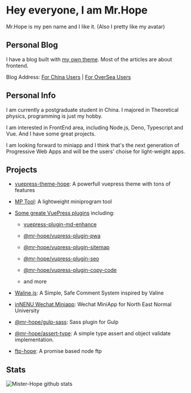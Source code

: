 # Hey everyone, I am Mr.Hope

Mr.Hope is my pen name and I like it. (Also I pretty like my avatar)

## Personal Blog

I have a blog built with [my own theme](https://vuepress-theme-hope.github.io). Most of the articles are about frontend.

Blog Address: [For China Users](https://mrhope.site) | [For OverSea Users](https://mister-hope.github.io)

## Personal Info

I am currently a postgraduate student in China. I majored in Theoretical physics, programming is just my hobby.

I am interested in FrontEnd area, including Node.js, Deno, Typescript and Vue. And I have some great projects.

I am looking forward to miniapp and I think that's the next generation of Progressive Web Apps and will be the users' choise for light-weight apps.

## Projects

- [vuepress-theme-hope](https://vuepress-theme-hope.github.io): A powerfull vuepress theme with tons of features

- [MP Tool](https://miniapp-tool.github.io): A lightweight miniprogram tool

- [Some greate VuePress plugins](https://vuepress-theme-hope.github.io/guide/#%F0%9F%A7%A9build-in-plugins) including:
  - [vuepress-plugin-md-enhance](https://vuepress-theme-hope.github.io/md-enhance/)
  
  - [@mr-hope/vupress-plugin-pwa](https://vuepress-theme-hope.github.io/pwa/)
  
  - [@mr-hope/vupress-plugin-sitemap](https://vuepress-theme-hope.github.io/sitemap/)
  
  - [@mr-hope/vupress-plugin-seo](https://vuepress-theme-hope.github.io/seo/)
  
  - [@mr-hope/vupress-plugin-copy-code](https://vuepress-theme-hope.github.io/copy-code/)

  - and more

- [Waline.js](https://waline.js.org): A Simple, Safe Comment System inspired by Valine

- [inNENU Wechat Miniapp](https://github.com/Hope-Studio/inNENU-miniapp): Wechat MiniApp for North East Normal University

- [@mr-hope/gulp-sass](https://github.com/Mister-Hope/gulp-sass): Sass plugin for Gulp

- [@mr-hope/assert-type](https://github.com/Mister-Hope/assert-type): A simple type assert and object validate implementation.

- [ftp-hope](https://github.com/Mister-Hope/ftp-hope): A promise based node ftp

## Stats

![Mister-Hope github stats](https://github-readme-stats.vercel.app/api?username=mister-hope)

